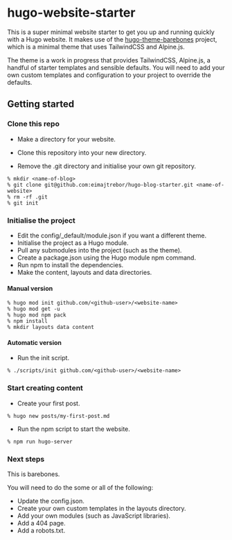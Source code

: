 # hugo-website-starter

This is a super minimal website starter to get you up and running quickly with a Hugo website. It makes use of the [hugo-theme-barebones](https://github.com/eimajtrebor/hugo-theme-barebones) project, which is a minimal theme that uses TailwindCSS and Alpine.js.

The theme is a work in progress that provides TailwindCSS, Alpine.js, a handful of starter templates and sensible defaults. You will need to add your own custom templates and configuration to your project to override the defaults.

## Getting started

### Clone this repo

- Make a directory for your website.



- Clone this repository into your new directory.
- Remove the .git directory and initialise your own git repository.

```
% mkdir <name-of-blog>
% git clone git@github.com:eimajtrebor/hugo-blog-starter.git <name-of-website>
% rm -rf .git
% git init
```

### Initialise the project

- Edit the config/_default/module.json if you want a different theme.
- Initialise the project as a Hugo module.
- Pull any submodules into the project (such as the theme).
- Create a package.json using the Hugo module npm command.
- Run npm to install the dependencies.
- Make the content, layouts and data directories.

#### Manual version

```
% hugo mod init github.com/<github-user>/<website-name>
% hugo mod get -u
% hugo mod npm pack
% npm install
% mkdir layouts data content
```

#### Automatic version

- Run the init script.

```
% ./scripts/init github.com/<github-user>/<website-name>
```

### Start creating content

- Create your first post.

```
% hugo new posts/my-first-post.md
```

- Run the npm script to start the website.

```
% npm run hugo-server
```

### Next steps

This is barebones.

You will need to do the some or all of the following:

- Update the config.json.
- Create your own custom templates in the layouts directory.
- Add your own modules (such as JavaScript libraries).
- Add a 404 page.
- Add a robots.txt.



